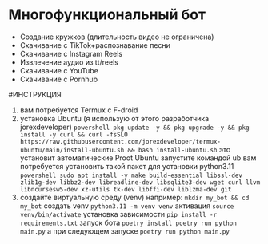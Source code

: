# Многофункциональный бот

 * Создание кружков (длительность видео не ограничена)
 * Скачивание с TikTok+распознавание песни
 * Скачивание с Instagram Reels
 * Извлечение аудио из tt/reels
 * Скачивание с YouTube
 * Скачивание с Pornhub


#ИНСТРУКЦИЯ
1) вам потребуется Termux c F-droid
2) установка Ubuntu (я использую от этого разработчика jorexdeveloper)
```powershell pkg update -y && pkg upgrade -y && pkg install -y curl && curl -fsSLO https://raw.githubusercontent.com/jorexdeveloper/termux-ubuntu/main/install-ubuntu.sh && bash install-ubuntu.sh```
это установит автоматические Proot Ubuntu запустите командой ub
вам потребуется установить такой пакет для установки python3.11
```powershell sudo apt install -y make build-essential libssl-dev zlib1g-dev libbz2-dev libreadline-dev libsqlite3-dev wget curl llvm libncursesw5-dev xz-utils tk-dev libffi-dev liblzma-dev git```
3) создайте виртуальную среду (venv)
например:
```mkdir my_bot && cd my_bot```
создать venv
```python3.11 -m venv venv```
активация
```source venv/bin/activate```
установка зависимости 
```pip install -r requirements.txt```
запуск бота
```poetry install poetry run python main.py```
а при следующем запуске
```poetry run python main.py```
